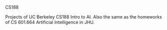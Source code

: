 CS188

Projects of UC Berkeley CS188 Intro to AI.
Also the same as the homeworks of CS 601.664 Artificial Intelligence in JHU.
